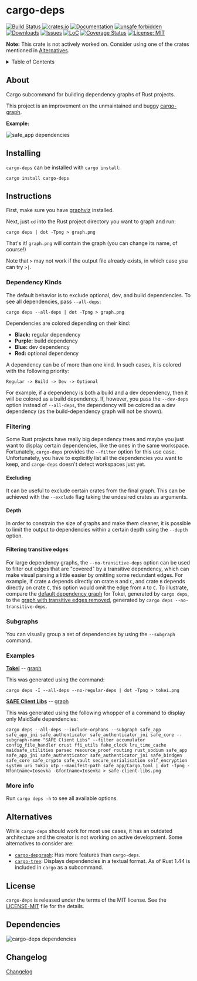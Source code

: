# cargo-deps

[![Build Status](https://travis-ci.com/m-cat/cargo-deps.svg?branch=master)](https://travis-ci.com/m-cat/cargo-deps)
[![crates.io](https://img.shields.io/crates/v/cargo-deps.svg)](https://crates.io/crates/cargo-deps)
[![Documentation](https://docs.rs/cargo-deps/badge.svg)](https://docs.rs/cargo-deps)
[![unsafe forbidden](https://img.shields.io/badge/unsafe-forbidden-success.svg)](https://github.com/rust-secure-code/safety-dance/)
[![Downloads](https://img.shields.io/crates/d/cargo-deps.svg)](https://crates.io/crates/cargo-deps)
[![Issues](https://img.shields.io/github/issues-raw/m-cat/cargo-deps.svg)](https://github.com/m-cat/cargo-deps/issues)
[![LoC](https://tokei.rs/b1/github/m-cat/cargo-deps)](https://github.com/m-cat/cargo-deps)
[![Coverage Status](https://coveralls.io/repos/github/m-cat/cargo-deps/badge.svg?branch=master)](https://coveralls.io/github/m-cat/cargo-deps?branch=master)
[![License: MIT](https://img.shields.io/badge/License-MIT-yellow.svg)](https://opensource.org/licenses/MIT)

**Note:** This crate is not actively worked on. Consider using one of the crates mentioned in [Alternatives](#alternatives).

<details>
<summary>Table of Contents</summary>
<!-- markdown-toc start - Don't edit this section. Run M-x markdown-toc-refresh-toc -->
**Table of Contents**

- [cargo-deps](#cargo-deps)
    - [About](#about)
    - [Installing](#installing)
    - [Instructions](#instructions)
        - [Dependency Kinds](#dependency-kinds)
        - [Filtering](#filtering)
            - [Excluding](#excluding)
            - [Depth](#depth)
            - [Filtering transitive edges](#filtering-transitive-edges)
        - [Subgraphs](#subgraphs)
        - [Examples](#examples)
        - [More info](#more-info)
    - [Alternatives](#alternatives)
    - [License](#license)
    - [Dependencies](#dependencies)
    - [Changelog](#changelog)

<!-- markdown-toc end -->
</details>

## About

Cargo subcommand for building dependency graphs of Rust projects.

This project is an improvement on the unmaintained and buggy [cargo-graph](https://github.com/kbknapp/cargo-graph).

**Example:**

![safe_app dependencies](safe-client-libs.png)

## Installing

`cargo-deps` can be installed with `cargo install`:

```
cargo install cargo-deps
```

## Instructions

First, make sure you have [graphviz](https://graphviz.gitlab.io/download/) installed.

Next, just `cd` into the Rust project directory you want to graph and run:

```
cargo deps | dot -Tpng > graph.png
```

That's it! `graph.png` will contain the graph (you can change its name, of course!)

Note that `>` may not work if the output file already exists, in which case you can try `>|`.

### Dependency Kinds

The default behavior is to exclude optional, dev, and build dependencies. To see all dependencies, pass `--all-deps`:

```
cargo deps --all-deps | dot -Tpng > graph.png
```

Dependencies are colored depending on their kind:

* **Black:** regular dependency
* **Purple:** build dependency
* **Blue:** dev dependency
* **Red:** optional dependency

A dependency can be of more than one kind. In such cases, it is colored with the following priority:

```
Regular -> Build -> Dev -> Optional
```

For example, if a dependency is both a build and a dev dependency, then it will be colored as a build dependency. If, however, you pass the `--dev-deps` option instead of `--all-deps`, the dependency will be colored as a dev dependency (as the build-dependency graph will not be shown).

### Filtering

Some Rust projects have really big dependency trees and maybe you just want to display certain dependencies, like the ones in the same workspace. Fortunately, `cargo-deps` provides the `--filter` option for this use case. Unfortunately, you have to explicitly list all the dependencies you want to keep, and `cargo-deps` doesn't detect workspaces just yet.

#### Excluding

It can be useful to exclude certain crates from the final graph. This can be achieved with the `--exclude` flag taking the undesired crates as arguments.

#### Depth

In order to constrain the size of graphs and make them cleaner, it is possible to limit the output to dependencies within a certain depth using the `--depth` option.

#### Filtering transitive edges

For large dependency graphs, the `--no-transitive-deps` option can be used to filter out edges that are "covered" by a transitive dependency, which can make visual parsing a little easier by omitting some redundant edges. For example, if crate `A` depends directly on crate `B` and `C`, and crate `B` depends directly on crate `C`, this option would omit the edge from `A` to `C`. To illustrate, compare the [default dependency graph](tokei-default.png) for Tokei, generated by `cargo deps`, to the [graph with transitive edges removed](tokei-transitive.png), generated by `cargo deps --no-transitive-deps`.

### Subgraphs

You can visually group a set of dependencies by using the `--subgraph` command.

### Examples

**[Tokei](https://github.com/Aaronepower/tokei)** -- [graph](tokei.png)

This was generated using the command:

```
cargo deps -I --all-deps --no-regular-deps | dot -Tpng > tokei.png
```

**[SAFE Client Libs](https://github.com/maidsafe/safe_client_libs)** -- [graph](safe-client-libs.png)

This was generated using the following whopper of a command to display only MaidSafe dependencies:

```
cargo deps --all-deps --include-orphans --subgraph safe_app safe_app_jni safe_authenticator safe_authenticator_jni safe_core --subgraph-name "SAFE Client Libs" --filter accumulator config_file_handler crust ffi_utils fake_clock lru_time_cache maidsafe_utilities parsec resource_proof routing rust_sodium safe_app safe_app_jni safe_authenticator safe_authenticator_jni safe_bindgen safe_core safe_crypto safe_vault secure_serialisation self_encryption system_uri tokio_utp --manifest-path safe_app/Cargo.toml | dot -Tpng -Nfontname=Iosevka -Gfontname=Iosevka > safe-client-libs.png
```

### More info

Run `cargo deps -h` to see all available options.

## Alternatives

While `cargo-deps` should work for most use cases, it has an outdated architecture and the creator is not working on active development. Some alternatives to consider are:

- [`cargo-depgraph`](https://sr.ht/~jplatte/cargo-depgraph/): Has more features than `cargo-deps`.
- [`cargo-tree`](https://doc.rust-lang.org/cargo/commands/cargo-tree.html): Displays dependencies in a textual format. As of Rust 1.44 is included in `cargo` as a subcommand.

## License

`cargo-deps` is released under the terms of the MIT license. See the [LICENSE-MIT](./LICENSE-MIT) file for the details.

## Dependencies

![cargo-deps dependencies](cargo-deps.png)

## Changelog

[Changelog](CHANGELOG.md)
